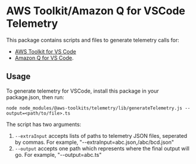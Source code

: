 # AWS Toolkit/Amazon Q for VSCode Telemetry

This package contains scripts and files to generate telemetry calls for:
- [AWS Toolkit for VS Code](https://github.com/aws/aws-toolkit-vscode/tree/master/packages/toolkit)
- [Amazon Q for VS Code](https://github.com/aws/aws-toolkit-vscode/tree/master/packages/amazonq).

## Usage

To generate telemetry for VSCode, install this package in your package.json, then run:

`node node_modules/@aws-toolkits/telemetry/lib/generateTelemetry.js --output=<path/to/file>.ts`

The script has two arguments:

1. `--extraInput` accepts lists of paths to telemetry JSON files, seperated by commas. For example, "--extraInput=abc.json,/abc/bcd.json"
2. `--output` accepts one path which represents where the final output will go. For example, "--output=abc.ts"
